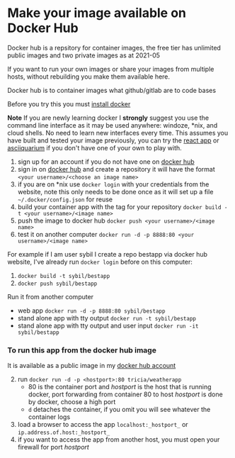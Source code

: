# Make your image available on Docker Hub 

Docker hub is a repsitory for container images, the free tier has unlimited public images and two private images as at 2021-05

If you want to run your own images or share your images from multiple hosts, without rebuilding you make them available here.

Docker hub is to container images what github/gitlab are to code bases 

Before you try this you must [install docker](https://docs.docker.com/install/)

**__Note__** If you are newly learning docker I __strongly__ suggest you use the command line interface as it may be used anywhere: windoze, *nix, and cloud shells.  No need to learn new interfaces every time.
This assumes you have built and tested your image previously,  you can try the [react app](../react-weather-app) or [asciiquarium](../asciiquarium) if you don't have one of your own to play with.

1. sign up for an account if you do not have one on [docker hub](https://hub.docker.com) 
2. sign in on [docker hub](https://hub.docker.com) 
 and create a repository it will have the format `<your username>/<choose an image name>` 
3. if you are on *nix use `docker login` with your credentials from the website, note this only needs to be done once as it will set up a file `~/.docker/config.json`  for reuse
3. build your container app with the tag for your repository `docker build -t <your username>/<image name>`
4. push the image to docker hub `docker push <your username>/<image name>`
5. test it on another computer  `docker run -d -p 8888:80 <your username>/<image name>`

For example if I am user sybil I create a repo bestapp via docker hub website, I've already run `docker login` before on this computer:
1.  `docker build -t sybil/bestapp`
2.  `docker push sybil/bestapp`

Run it from another computer  
* web app `docker run -d -p 8888:80 sybil/bestapp`
* stand alone app with tty output  `docker run -t sybil/bestapp`
* stand alone app with tty output and user input `docker run -it sybil/bestapp`
### To run this app from the docker hub image
It is available as a public image in my [docker hub account](https://hub.docker.com/repository/docker/tricia/weatherapp)

2. run `docker run -d -p <hostport>:80 tricia/weatherapp` 
    * 80 is the container port and _hostport_ is the host that is running docker, port forwarding from container 80 to host _hostport_ is done by docker, choose a high port 
    * `d` detaches the container, if you omit you will see  whatever the container logs
3. load a browser to access the app `localhost:_hostport_` or `ip.address.of.host:_hostport_`
4. if you want to access the app from another host, you must open your firewall for port _hostport_
